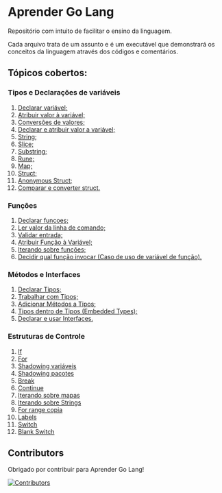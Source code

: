 # Aprender Go Lang
Repositório com intuito de facilitar o ensino da linguagem.

Cada arquivo trata de um assunto e é um executável que demonstrará os conceitos da linguagem através dos códigos e comentários.

## Tópicos cobertos:

### Tipos e Declarações de variáveis
  01. [Declarar variável;](https://github.com/tomasouza/aprender-golang/blob/master/01_Tipos_e_Declara%C3%A7%C3%B5es_de_Vari%C3%A1veis/01_declararVariavel.go)
  02. [Atribuir valor à variável;](https://github.com/tomasouza/aprender-golang/blob/master/01_Tipos_e_Declara%C3%A7%C3%B5es_de_Vari%C3%A1veis/02_atribuirValorAVariavel.go)
  03. [Conversões de valores;](https://github.com/tomasouza/aprender-golang/blob/master/01_Tipos_e_Declara%C3%A7%C3%B5es_de_Vari%C3%A1veis/03_conversoesDeValores.go)
  04. [Declarar e atribuir valor a variável;](https://github.com/tomasouza/aprender-golang/blob/master/01_Tipos_e_Declara%C3%A7%C3%B5es_de_Vari%C3%A1veis/04_declararEAtribuirValor.go)
  05. [String;](https://github.com/tomasouza/aprender-golang/blob/master/01_Tipos_e_Declara%C3%A7%C3%B5es_de_Vari%C3%A1veis/05_string.go)
  06. [Slice;](https://github.com/tomasouza/aprender-golang/blob/master/01_Tipos_e_Declara%C3%A7%C3%B5es_de_Vari%C3%A1veis/06_slice.go)
  07. [Substring;](https://github.com/tomasouza/aprender-golang/blob/master/01_Tipos_e_Declara%C3%A7%C3%B5es_de_Vari%C3%A1veis/07_substrings.go)
  08. [Rune;](https://github.com/tomasouza/aprender-golang/blob/master/01_Tipos_e_Declara%C3%A7%C3%B5es_de_Vari%C3%A1veis/08_rune.go)
  09. [Map;](https://github.com/tomasouza/aprender-golang/blob/master/01_Tipos_e_Declara%C3%A7%C3%B5es_de_Vari%C3%A1veis/09_map.go)
  10. [Struct;](https://github.com/tomasouza/aprender-golang/blob/master/01_Tipos_e_Declara%C3%A7%C3%B5es_de_Vari%C3%A1veis/10_struct.go)
  11. [Anonymous Struct;](https://github.com/tomasouza/aprender-golang/blob/master/01_Tipos_e_Declara%C3%A7%C3%B5es_de_Vari%C3%A1veis/11_anonymousStruct.go)
  12. [Comparar e converter struct.](https://github.com/tomasouza/aprender-golang/blob/master/01_Tipos_e_Declara%C3%A7%C3%B5es_de_Vari%C3%A1veis/12_compararEConverterStruct.go) 
### Funções
  01. [Declarar funcoes;](https://github.com/tomasouza/aprender-golang/blob/master/02_Fun%C3%A7%C3%B5es/01_declararFuncao.go)
  02. [Ler valor da linha de comando;](https://github.com/tomasouza/aprender-golang/blob/master/02_Fun%C3%A7%C3%B5es/02_lerValorDaLinhaDeComando.go)
  03. [Validar entrada;](https://github.com/tomasouza/aprender-golang/blob/master/02_Fun%C3%A7%C3%B5es/03_validarEntrada.go)
  04. [Atribuir Função à Variável;](https://github.com/tomasouza/aprender-golang/blob/master/02_Fun%C3%A7%C3%B5es/04_atribuirFuncaoAVariavel.go)
  05. [Iterando sobre funções;](https://github.com/tomasouza/aprender-golang/blob/master/02_Fun%C3%A7%C3%B5es/05_IterarFuncoes.go)
  06. [Decidir qual função invocar (Caso de uso de variável de função).](https://github.com/tomasouza/aprender-golang/blob/master/02_Fun%C3%A7%C3%B5es/06_decidirQualFuncaoInvocar.go)
### Métodos e Interfaces
  01. [Declarar Tipos;](https://github.com/tomasouza/aprender-golang/blob/master/03_Metodos_e_Interfaces/01_declararTipo.go)
  02. [Trabalhar com Tipos;](https://github.com/tomasouza/aprender-golang/blob/master/03_Metodos_e_Interfaces/02_trabalharComTipo.go)
  03. [Adicionar Métodos a Tipos;](https://github.com/tomasouza/aprender-golang/blob/master/03_Metodos_e_Interfaces/03_adicionarMetodoATipo.go)
  04. [Tipos dentro de Tipos (Embedded Types);](https://github.com/tomasouza/aprender-golang/blob/master/03_Metodos_e_Interfaces/04_tipoDentroDeTipo.go)
  05. [Declarar e usar Interfaces.](https://github.com/tomasouza/aprender-golang/blob/master/03_Metodos_e_Interfaces/05_declararEUsarInterface.go)
### Estruturas de Controle
  01. [If](https://github.com/tomasouza/aprender-golang/blob/master/04_Estruturas_de_Controle/01_if.go)
  02. [For](https://github.com/tomasouza/aprender-golang/blob/master/04_Estruturas_de_Controle/02_for.go)
  03. [Shadowing variáveis](https://github.com/tomasouza/aprender-golang/blob/master/04_Estruturas_de_Controle/03_Shadowing_Variavel.go)
  04. [Shadowing pacotes](https://github.com/tomasouza/aprender-golang/blob/master/04_Estruturas_de_Controle/03_Shadowing_Variavel.go)
  05. [Break](https://github.com/tomasouza/aprender-golang/blob/master/04_Estruturas_de_Controle/05_Break.go)
  06. [Continue](https://github.com/tomasouza/aprender-golang/blob/master/04_Estruturas_de_Controle/06_Continue.go)
  07. [Iterando sobre mapas](https://github.com/tomasouza/aprender-golang/blob/master/04_Estruturas_de_Controle/07_Iterando_sobre_mapas.go)
  08. [Iterando sobre Strings](https://github.com/tomasouza/aprender-golang/blob/master/04_Estruturas_de_Controle/08_Iterando_Sobre_Strings.go)
  09. [For range copia](https://github.com/tomasouza/aprender-golang/blob/master/04_Estruturas_de_Controle/09_for_range_copia.go)
  10. [Labels](https://github.com/tomasouza/aprender-golang/blob/master/04_Estruturas_de_Controle/10_Labels.go)
  11. [Switch](https://github.com/tomasouza/aprender-golang/blob/master/04_Estruturas_de_Controle/11_Switch.go)
  12. [Blank Switch](https://github.com/tomasouza/aprender-golang/blob/master/04_Estruturas_de_Controle/12_Blank_Switch.go)

## Contributors

Obrigado por contribuir para Aprender Go Lang!

[![Contributors](https://contrib.rocks/image?repo=tomasouza/aprender-golang)](https://github.com/tomasouza/aprender-golang/graphs/contributors)
